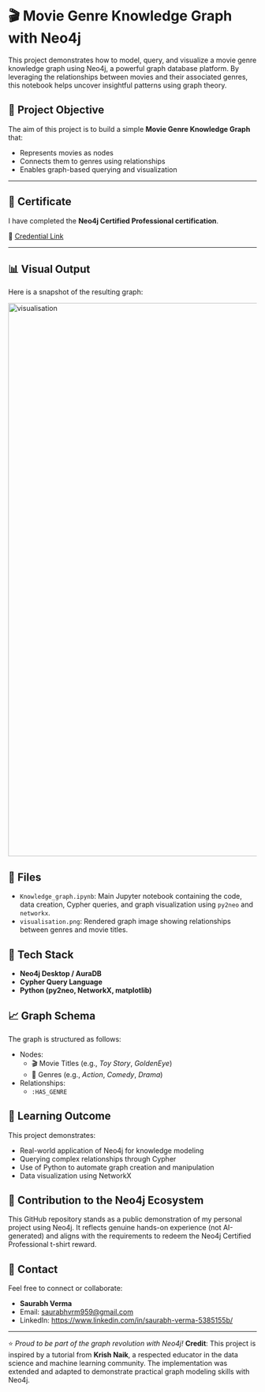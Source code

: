 # 🎬 Movie Genre Knowledge Graph with Neo4j

This project demonstrates how to model, query, and visualize a movie genre knowledge graph using Neo4j, a powerful graph database platform. By leveraging the relationships between movies and their associated genres, this notebook helps uncover insightful patterns using graph theory.

## 📌 Project Objective

The aim of this project is to build a simple **Movie Genre Knowledge Graph** that:
- Represents movies as nodes
- Connects them to genres using relationships
- Enables graph-based querying and visualization
---

## 📜 Certificate

I have completed the **Neo4j Certified Professional certification**.

🔗 [Credential Link](https://graphacademy.neo4j.com/c/8b4fff09-4bb7-4fb5-9761-2f5964129f81/)

---

## 📊 Visual Output

Here is a snapshot of the resulting graph:

<img width="1233" height="1122" alt="visualisation" src="https://github.com/user-attachments/assets/477bf640-c34c-4cf2-b372-4a40747ee193" />


## 📁 Files

- `Knowledge_graph.ipynb`: Main Jupyter notebook containing the code, data creation, Cypher queries, and graph visualization using `py2neo` and `networkx`.
- `visualisation.png`: Rendered graph image showing relationships between genres and movie titles.

## 🔧 Tech Stack

- **Neo4j Desktop / AuraDB**
- **Cypher Query Language**
- **Python (py2neo, NetworkX, matplotlib)**

## 📈 Graph Schema

The graph is structured as follows:
- Nodes:
  - 🎬 Movie Titles (e.g., *Toy Story*, *GoldenEye*)
  - 🧩 Genres (e.g., *Action*, *Comedy*, *Drama*)
- Relationships:
  - `:HAS_GENRE`

## 🧠 Learning Outcome

This project demonstrates:
- Real-world application of Neo4j for knowledge modeling
- Querying complex relationships through Cypher
- Use of Python to automate graph creation and manipulation
- Data visualization using NetworkX

## 📣 Contribution to the Neo4j Ecosystem

This GitHub repository stands as a public demonstration of my personal project using Neo4j. It reflects genuine hands-on experience (not AI-generated) and aligns with the requirements to redeem the Neo4j Certified Professional t-shirt reward.

## 🧵 Contact

Feel free to connect or collaborate:

- **Saurabh Verma**  
- Email: saurabhvrm959@gmail.com  
- LinkedIn: https://www.linkedin.com/in/saurabh-verma-5385155b/

---

⭐️ *Proud to be part of the graph revolution with Neo4j!*
**Credit**: This project is inspired by a tutorial from **Krish Naik**, a respected educator in the data science and machine learning community. The implementation was extended and adapted to demonstrate practical graph modeling skills with Neo4j.
